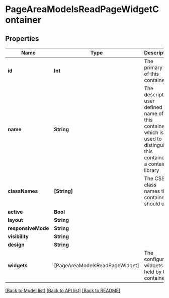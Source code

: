 # PageAreaModelsReadPageWidgetContainer

## Properties
Name | Type | Description | Notes
------------ | ------------- | ------------- | -------------
**id** | **Int** | The primary ID of this container | [optional] 
**name** | **String** | The descriptive user defined name of this container, which is used to distinguish this container in a container library | [optional] 
**classNames** | **[String]** | The CSS class names this container should use. | [optional] 
**active** | **Bool** |  | [optional] 
**layout** | **String** |  | [optional] 
**responsiveMode** | **String** |  | [optional] 
**visibility** | **String** |  | [optional] 
**design** | **String** |  | [optional] 
**widgets** | [PageAreaModelsReadPageWidget] | The configured widgets held by this container | [optional] 

[[Back to Model list]](../README.md#documentation-for-models) [[Back to API list]](../README.md#documentation-for-api-endpoints) [[Back to README]](../README.md)


